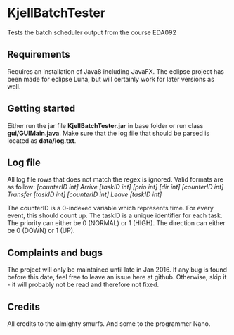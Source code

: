 # KjellBatchTester
Tests the batch scheduler output from the course EDA092

## Requirements
Requires an installation of Java8 including JavaFX.
The eclipse project has been made for eclipse Luna, but will certainly work for later versions as well.

## Getting started
Either run the jar file **KjellBatchTester.jar** in base folder or run class **gui/GUIMain.java**. Make sure that the log file that should be parsed is located as **data/log.txt**.

## Log file
All log file rows that does not match the regex is ignored. Valid formats are as follow:
*[counterID int] Arrive [taskID int] [prio int] [dir int]*
*[counterID int] Transfer [taskID int]*
*[counterID int] Leave [taskID int]*

The counterID is a 0-indexed variable which represents time. For every event, this should count up.
The taskID is a unique identifier for each task.
The priority can either be 0 (NORMAL) or 1 (HIGH).
The direction can either be 0 (DOWN) or 1 (UP).

## Complaints and bugs
The project will only be maintained until late in Jan 2016. If any bug is found before this date, feel free to leave an issue here at github. Otherwise, skip it - it will probably not be read and therefore not fixed.

## Credits
All credits to the almighty smurfs. And some to the programmer Nano.
